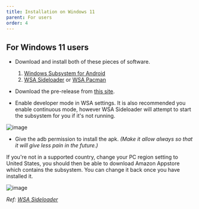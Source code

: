 ```yaml
---
title: Installation on Windows 11
parent: For users
order: 4
---
```


## For Windows 11 users

- Download and install both of these pieces of software.
	1. [Windows Subsystem for Android](https://apps.microsoft.com/store/detail/windows-subsystem-for-android%E2%84%A2-with-amazon-appstore/9P3395VX91NR?hl=en-us&gl=us)
	2. [WSA Sideloader](https://github.com/infinitepower18/WSA-Sideloader) or [WSA Pacman](https://github.com/alesimula/wsa_pacman)

- Download the pre-release from [this site](https://recloudstream.github.io). 
- Enable developer mode in WSA settings. It is also recommended you enable continuous mode, however WSA Sideloader will attempt to start the subsystem for you if it's not running. 

![image](https://user-images.githubusercontent.com/57977673/194704052-a1062c43-df9e-434a-8f5d-ea6ef249c041.png)

- Give the adb permission to install the apk. *(Make it allow always so that it will give less pain in the future.)*

If you're not in a supported country, change your PC region setting to United States, you should then be able to download Amazon Appstore which contains the subsystem. You can change it back once you have installed it.

![image](https://user-images.githubusercontent.com/57977673/194704070-b83185bd-d3d8-4d88-aa67-871a9feaf189.png)

*Ref: [WSA Sideloader](https://github.com/infinitepower18/WSA-Sideloader)*

